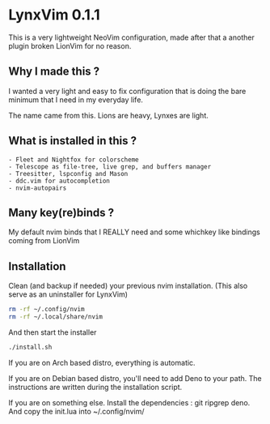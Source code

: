 # LynxVim 0.1.1

This is a very lightweight NeoVim configuration, made after that a another plugin broken LionVim for no reason.

## Why I made this ?

I wanted a very light and easy to fix configuration that is doing the bare minimum that I need in my everyday life.

The name came from this. Lions are heavy, Lynxes are light.

## What is installed in this ?

    - Fleet and Nightfox for colorscheme
    - Telescope as file-tree, live grep, and buffers manager
    - Treesitter, lspconfig and Mason
    - ddc.vim for autocompletion
    - nvim-autopairs

## Many key(re)binds ?

My default nvim binds that I REALLY need and some whichkey like bindings coming from LionVim

## Installation

Clean (and backup if needed) your previous nvim installation. (This also serve as an uninstaller for LynxVim)

```sh
rm -rf ~/.config/nvim
rm -rf ~/.local/share/nvim
```

And then start the installer
```sh
./install.sh
```

If you are on Arch based distro, everything is automatic.

If you are on Debian based distro, you'll need to add Deno to your path. The instructions are written during the installation script.

If you are on something else. Install the dependencies : git ripgrep deno. And copy the init.lua into ~/.config/nvim/
